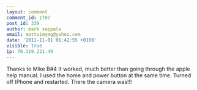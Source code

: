 ```yaml
---
layout: comment
comment_id: 1707
post_id: 339
author: mark seppala
email: mattvimymg@yahoo.com
date: '2011-11-01 01:42:55 +0100'
visible: true
ip: 70.119.221.49
---
```

Thanks to Mike B#4  It worked, much better than going through the apple help manual.  I used the home and power button at the same time.  Turned off IPhone and restarted.  There the camera was!!!
